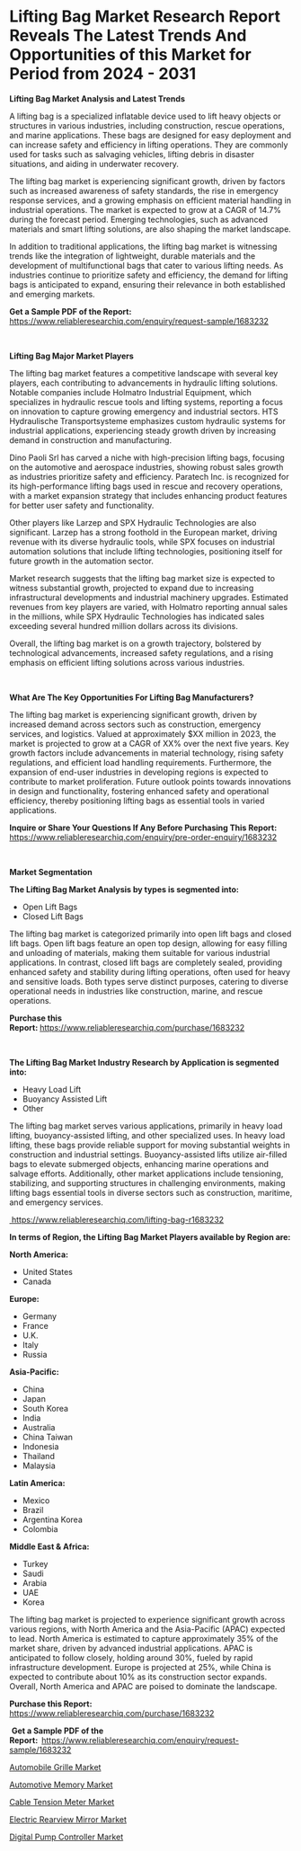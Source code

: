 <p><h1>Lifting Bag Market Research Report Reveals The Latest Trends And Opportunities of this Market for Period from 2024 - 2031</h1></p><p><strong>Lifting Bag Market Analysis and Latest Trends</strong></p>
<p><p>A lifting bag is a specialized inflatable device used to lift heavy objects or structures in various industries, including construction, rescue operations, and marine applications. These bags are designed for easy deployment and can increase safety and efficiency in lifting operations. They are commonly used for tasks such as salvaging vehicles, lifting debris in disaster situations, and aiding in underwater recovery.</p><p>The lifting bag market is experiencing significant growth, driven by factors such as increased awareness of safety standards, the rise in emergency response services, and a growing emphasis on efficient material handling in industrial operations. The market is expected to grow at a CAGR of 14.7% during the forecast period. Emerging technologies, such as advanced materials and smart lifting solutions, are also shaping the market landscape. </p><p>In addition to traditional applications, the lifting bag market is witnessing trends like the integration of lightweight, durable materials and the development of multifunctional bags that cater to various lifting needs. As industries continue to prioritize safety and efficiency, the demand for lifting bags is anticipated to expand, ensuring their relevance in both established and emerging markets.</p></p>
<p><strong>Get a Sample PDF of the Report:&nbsp;</strong> <a href="https://www.reliableresearchiq.com/enquiry/request-sample/1683232?utm_campaign=1738&utm_medium=2&utm_source=Github&utm_content=ia&utm_term=15102024&utm_id=lifting-bag">https://www.reliableresearchiq.com/enquiry/request-sample/1683232</a></p>
<p>&nbsp;</p>
<p><strong>Lifting Bag Major Market Players</strong></p>
<p><p>The lifting bag market features a competitive landscape with several key players, each contributing to advancements in hydraulic lifting solutions. Notable companies include Holmatro Industrial Equipment, which specializes in hydraulic rescue tools and lifting systems, reporting a focus on innovation to capture growing emergency and industrial sectors. HTS Hydraulische Transportsysteme emphasizes custom hydraulic systems for industrial applications, experiencing steady growth driven by increasing demand in construction and manufacturing.</p><p>Dino Paoli Srl has carved a niche with high-precision lifting bags, focusing on the automotive and aerospace industries, showing robust sales growth as industries prioritize safety and efficiency. Paratech Inc. is recognized for its high-performance lifting bags used in rescue and recovery operations, with a market expansion strategy that includes enhancing product features for better user safety and functionality.</p><p>Other players like Larzep and SPX Hydraulic Technologies are also significant. Larzep has a strong foothold in the European market, driving revenue with its diverse hydraulic tools, while SPX focuses on industrial automation solutions that include lifting technologies, positioning itself for future growth in the automation sector.</p><p>Market research suggests that the lifting bag market size is expected to witness substantial growth, projected to expand due to increasing infrastructural developments and industrial machinery upgrades. Estimated revenues from key players are varied, with Holmatro reporting annual sales in the millions, while SPX Hydraulic Technologies has indicated sales exceeding several hundred million dollars across its divisions.</p><p>Overall, the lifting bag market is on a growth trajectory, bolstered by technological advancements, increased safety regulations, and a rising emphasis on efficient lifting solutions across various industries.</p></p>
<p>&nbsp;</p>
<p><strong>What Are The Key Opportunities For Lifting Bag Manufacturers?</strong></p>
<p><p>The lifting bag market is experiencing significant growth, driven by increased demand across sectors such as construction, emergency services, and logistics. Valued at approximately $XX million in 2023, the market is projected to grow at a CAGR of XX% over the next five years. Key growth factors include advancements in material technology, rising safety regulations, and efficient load handling requirements. Furthermore, the expansion of end-user industries in developing regions is expected to contribute to market proliferation. Future outlook points towards innovations in design and functionality, fostering enhanced safety and operational efficiency, thereby positioning lifting bags as essential tools in varied applications.</p></p>
<p><strong>Inquire or Share Your Questions If Any Before Purchasing This Report:</strong> <a href="https://www.reliableresearchiq.com/enquiry/pre-order-enquiry/1683232?utm_campaign=1738&utm_medium=2&utm_source=Github&utm_content=ia&utm_term=15102024&utm_id=lifting-bag">https://www.reliableresearchiq.com/enquiry/pre-order-enquiry/1683232</a></p>
<p>&nbsp;</p>
<p><strong>Market Segmentation</strong></p>
<p><strong>The Lifting Bag Market Analysis by types is segmented into:</strong></p>
<p><ul><li>Open Lift Bags</li><li>Closed Lift Bags</li></ul></p>
<p><p>The lifting bag market is categorized primarily into open lift bags and closed lift bags. Open lift bags feature an open top design, allowing for easy filling and unloading of materials, making them suitable for various industrial applications. In contrast, closed lift bags are completely sealed, providing enhanced safety and stability during lifting operations, often used for heavy and sensitive loads. Both types serve distinct purposes, catering to diverse operational needs in industries like construction, marine, and rescue operations.</p></p>
<p><strong>Purchase this Report:&nbsp;</strong><a href="https://www.reliableresearchiq.com/purchase/1683232?utm_campaign=1738&utm_medium=2&utm_source=Github&utm_content=ia&utm_term=15102024&utm_id=lifting-bag">https://www.reliableresearchiq.com/purchase/1683232</a></p>
<p>&nbsp;</p>
<p><strong>The Lifting Bag Market Industry Research by Application is segmented into:</strong></p>
<p><ul><li>Heavy Load Lift</li><li>Buoyancy Assisted Lift</li><li>Other</li></ul></p>
<p><p>The lifting bag market serves various applications, primarily in heavy load lifting, buoyancy-assisted lifting, and other specialized uses. In heavy load lifting, these bags provide reliable support for moving substantial weights in construction and industrial settings. Buoyancy-assisted lifts utilize air-filled bags to elevate submerged objects, enhancing marine operations and salvage efforts. Additionally, other market applications include tensioning, stabilizing, and supporting structures in challenging environments, making lifting bags essential tools in diverse sectors such as construction, maritime, and emergency services.</p></p>
<p><a href="https://www.reliableresearchiq.com/lifting-bag-r1683232?utm_campaign=1738&utm_medium=2&utm_source=Github&utm_content=ia&utm_term=15102024&utm_id=lifting-bag">&nbsp;https://www.reliableresearchiq.com/lifting-bag-r1683232</a></p>
<p><strong>In terms of Region, the Lifting Bag Market Players available by Region are:</strong></p>
<p>
    <p> <strong> North America: </strong>
        <ul>
            <li>United States</li>
            <li>Canada</li>
        </ul>
        </p> 
    <p> <strong> Europe: </strong>
        <ul>
            <li>Germany</li>
            <li>France</li>
            <li>U.K.</li>
            <li>Italy</li>
            <li>Russia</li>
        </ul>
        </p> 
    <p> <strong> Asia-Pacific: </strong>
        <ul>
            <li>China</li>
            <li>Japan</li>
            <li>South Korea</li>
            <li>India</li>
            <li>Australia</li>
            <li>China Taiwan</li>
            <li>Indonesia</li>
            <li>Thailand</li>
            <li>Malaysia</li>
        </ul>
        </p> 
    <p> <strong> Latin America: </strong>
        <ul>
            <li>Mexico</li>
            <li>Brazil</li>
            <li>Argentina Korea</li>
            <li>Colombia</li>
        </ul>
        </p> 
    <p> <strong> Middle East & Africa: </strong>
        <ul>
            <li>Turkey</li>
            <li>Saudi</li>
            <li>Arabia</li>
            <li>UAE</li>
            <li>Korea</li>
        </ul>
    </p>
    </p>
<p><p>The lifting bag market is projected to experience significant growth across various regions, with North America and the Asia-Pacific (APAC) expected to lead. North America is estimated to capture approximately 35% of the market share, driven by advanced industrial applications. APAC is anticipated to follow closely, holding around 30%, fueled by rapid infrastructure development. Europe is projected at 25%, while China is expected to contribute about 10% as its construction sector expands. Overall, North America and APAC are poised to dominate the landscape.</p></p>
<p><strong>Purchase this Report: </strong><a href="https://www.reliableresearchiq.com/purchase/1683232?utm_campaign=1738&utm_medium=2&utm_source=Github&utm_content=ia&utm_term=15102024&utm_id=lifting-bag">https://www.reliableresearchiq.com/purchase/1683232</a></p>
<p>&nbsp;<strong>Get a Sample PDF of the Report:&nbsp;&nbsp;</strong><a href="https://www.reliableresearchiq.com/enquiry/request-sample/1683232?utm_campaign=1738&utm_medium=2&utm_source=Github&utm_content=ia&utm_term=15102024&utm_id=lifting-bag">https://www.reliableresearchiq.com/enquiry/request-sample/1683232</a></p>
<p><strong></strong></p>
<p><p><a href="https://www.linkedin.com/pulse/market-forecasting-change-global-automobile-grille-dynamics-future-kmeqe?utm_campaign=1738&utm_medium=2&utm_source=Github&utm_content=ia&utm_term=15102024&utm_id=lifting-bag">Automobile Grille Market</a></p><p><a href="https://www.linkedin.com/pulse/automotive-memory-market-size-segmentation-trends-growth-analysis-qykcf?utm_campaign=1738&utm_medium=2&utm_source=Github&utm_content=ia&utm_term=15102024&utm_id=lifting-bag">Automotive Memory Market</a></p><p><a href="https://github.com/sakalstgliemsk/Market-Research-Report-List-1/blob/main/cable-tension-meter-market.md?utm_campaign=1738&utm_medium=2&utm_source=Github&utm_content=ia&utm_term=15102024&utm_id=lifting-bag">Cable Tension Meter Market</a></p><p><a href="https://www.linkedin.com/pulse/global-electric-rearview-mirror-market-focus-application-k4igf?utm_campaign=1738&utm_medium=2&utm_source=Github&utm_content=ia&utm_term=15102024&utm_id=lifting-bag">Electric Rearview Mirror Market</a></p><p><a href="https://www.linkedin.com/pulse/global-digital-pump-controller-industry-analysis-report-fok6f?utm_campaign=1738&utm_medium=2&utm_source=Github&utm_content=ia&utm_term=15102024&utm_id=lifting-bag">Digital Pump Controller Market</a></p></p>